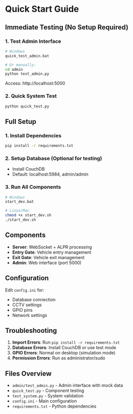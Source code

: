 # Quick Start Guide

## Immediate Testing (No Setup Required)

### 1. Test Admin Interface
```bash
# Windows
quick_test_admin.bat

# Or manually:
cd admin
python test_admin.py
```
Access: http://localhost:5000

### 2. Quick System Test
```bash
python quick_test.py
```

## Full Setup

### 1. Install Dependencies
```bash
pip install -r requirements.txt
```

### 2. Setup Database (Optional for testing)
- Install CouchDB
- Default: localhost:5984, admin/admin

### 3. Run All Components
```bash
# Windows
start_dev.bat

# Linux/Mac
chmod +x start_dev.sh
./start_dev.sh
```

## Components

- **Server**: WebSocket + ALPR processing
- **Entry Gate**: Vehicle entry management
- **Exit Gate**: Vehicle exit management  
- **Admin**: Web interface (port 5000)

## Configuration

Edit `config.ini` for:
- Database connection
- CCTV settings
- GPIO pins
- Network settings

## Troubleshooting

1. **Import Errors**: Run `pip install -r requirements.txt`
2. **Database Errors**: Install CouchDB or use test mode
3. **GPIO Errors**: Normal on desktop (simulation mode)
4. **Permission Errors**: Run as administrator/sudo

## Files Overview

- `admin/test_admin.py` - Admin interface with mock data
- `quick_test.py` - Component testing
- `test_system.py` - System validation
- `config.ini` - Main configuration
- `requirements.txt` - Python dependencies
